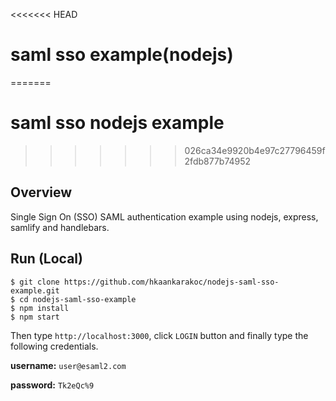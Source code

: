 <<<<<<< HEAD
# saml sso example(nodejs)
=======
# saml sso nodejs example
>>>>>>> 026ca34e9920b4e97c27796459f2fdb877b74952

## Overview

Single Sign On (SSO) SAML authentication example using nodejs, express, samlify and handlebars.

## Run (Local)

```
$ git clone https://github.com/hkaankarakoc/nodejs-saml-sso-example.git
$ cd nodejs-saml-sso-example
$ npm install
$ npm start
```

Then type `http://localhost:3000`, click `LOGIN` button and finally type the following credentials.

**username:** `user@esaml2.com`

**password:** `Tk2eQc%9`
